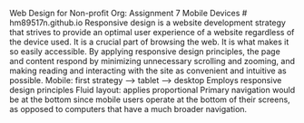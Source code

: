 Web Design for Non-profit Org: Assignment 7 
Mobile Devices # hm89517n.github.io 
Responsive design is a website development strategy that strives to provide an optimal user experience of a website regardless of the device used. It is a crucial part of browsing the web. 
It is what makes it so easily accessible. By applying responsive design principles, the page and content respond by minimizing unnecessary scrolling and zooming, and making reading and interacting with the site as convenient and intuitive as possible. 
Mobile: first strategy –> tablet –> desktop 
Employs responsive design principles 
Fluid layout: applies proportional 
Primary navigation would be at the bottom since mobile users operate at the bottom of their screens, as opposed to computers that have a much broader navigation.
